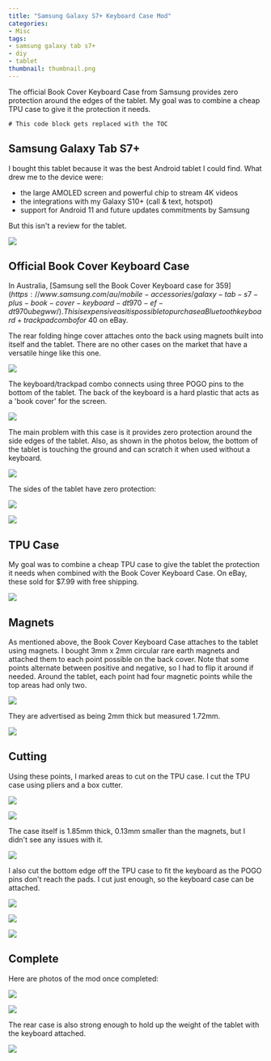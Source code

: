 ```yaml
---
title: "Samsung Galaxy S7+ Keyboard Case Mod"
categories:
- Misc
tags:
- samsung galaxy tab s7+
- diy
- tablet
thumbnail: thumbnail.png
---
```


The official Book Cover Keyboard Case from Samsung provides zero protection around the edges of the tablet. My goal was to combine a cheap TPU case to give it the protection it needs.

<!-- more -->

```toc
# This code block gets replaced with the TOC
```

## Samsung Galaxy Tab S7+

I bought this tablet because it was the best Android tablet I could find. What drew me to the device were:

- the large AMOLED screen and powerful chip to stream 4K videos
- the integrations with my Galaxy S10+ (call & text, hotspot)
- support for Android 11 and future updates commitments by Samsung

But this isn't a review for the tablet.

![](samsung-tablet.webp)

## Official Book Cover Keyboard Case

In Australia, [Samsung sell the Book Cover Keyboard case for $359](https://www.samsung.com/au/mobile-accessories/galaxy-tab-s7-plus-book-cover-keyboard-dt970-ef-dt970ubegww/). This is expensive as it is possible to purchase a Bluetooth keyboard + trackpad combo for ~$40 on eBay.

The rear folding hinge cover attaches onto the back using magnets built into itself and the tablet. There are no other cases on the market that have a versatile hinge like this one.

![](samsung-back.webp)

The keyboard/trackpad combo connects using three POGO pins to the bottom of the tablet. The back of the keyboard is a hard plastic that acts as a 'book cover' for the screen.

![](samsung-front.webp)

The main problem with this case is it provides zero protection around the side edges of the tablet. Also, as shown in the photos below, the bottom of the tablet is touching the ground and can scratch it when used without a keyboard.

![](samsung-side-hinge.webp)

The sides of the tablet have zero protection:

![](samsung-side.webp)

![](samsung-side2.webp)

## TPU Case

My goal was to combine a cheap TPU case to give the tablet the protection it needs when combined with the Book Cover Keyboard Case. On eBay, these sold for $7.99 with free shipping.

![](ebay.png)

## Magnets

As mentioned above, the Book Cover Keyboard Case attaches to the tablet using magnets. I bought 3mm x 2mm circular rare earth magnets and attached them to each point possible on the back cover. Note that some points alternate between positive and negative, so I had to flip it around if needed. Around the tablet, each point had four magnetic points while the top areas had only two.

![](back-magnets.jpg)

They are advertised as being 2mm thick but measured 1.72mm.

![](size-magnet.jpg)

## Cutting

Using these points, I marked areas to cut on the TPU case. I cut the TPU case using pliers and a box cutter.

![](case-before-cut.jpg)

![](case-cut.jpg)

The case itself is 1.85mm thick, 0.13mm smaller than the magnets, but I didn't see any issues with it.

![](size-case.jpg)

I also cut the bottom edge off the TPU case to fit the keyboard as the POGO pins don't reach the pads. I cut just enough, so the keyboard case can be attached.

![](case-bottom-cut.jpg)

![](cover-bottom-2.jpg)

![](cover-bottom.jpg)

## Complete

Here are photos of the mod once completed:

![](cover-front.jpg)

![](cover-top.jpg)

The rear case is also strong enough to hold up the weight of the tablet with the keyboard attached.

![](drop-test.jpg)
